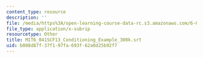 ```yaml
---
content_type: resource
description: ''
file: /media/https%3A/open-learning-course-data-rc.s3.amazonaws.com/6-041sc-probabilistic-systems-analysis-and-applied-probability-fall-2013/b008d87f37f197fa693f62a0d25b92f7_MIT6_041SCF13_Conditioning_Example_300k.srt
file_type: application/x-subrip
resourcetype: Other
title: MIT6_041SCF13_Conditioning_Example_300k.srt
uid: b008d87f-37f1-97fa-693f-62a0d25b92f7
---
```

